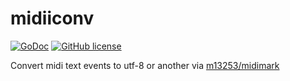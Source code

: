 # midiiconv

[![GoDoc](https://godoc.org/github.com/tonychee7000/midiiconv?status.svg)](https://godoc.org/github.com/tonychee7000/midiiconv) [![GitHub license](https://img.shields.io/github/license/Naereen/StrapDown.js.svg)](https://github.com/tonychee7000/midiiconv/blob/master/LICENSE)

Convert midi text events to utf-8 or another via [m13253/midimark](https://github.com/m13253/midimark)
